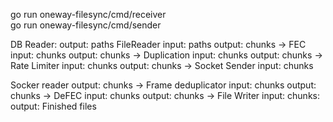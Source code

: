 go run oneway-filesync/cmd/receiver \
go run oneway-filesync/cmd/sender



DB Reader:
    output: paths
FileReader
    input: paths
    output: chunks
 ->
FEC
    input: chunks
    output: chunks
 ->
Duplication
    input: chunks
    output: chunks
 ->
Rate Limiter
    input: chunks
    output: chunks
 ->
Socket Sender
    input: chunks


Socker reader
    output: chunks
 ->
Frame deduplicator
    input: chunks
    output: chunks
 ->
DeFEC
    input: chunks
    output: chunks
 ->
File Writer
    input: chunks:
    output: Finished files
